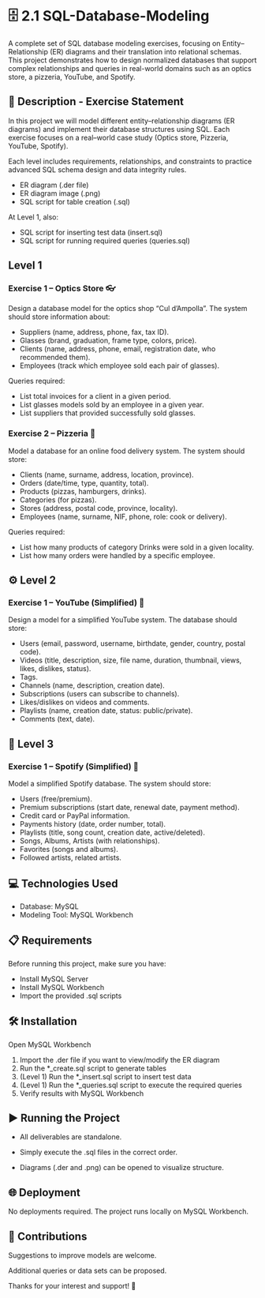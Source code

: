  # 🗄️ 2.1 SQL-Database-Modeling

A complete set of SQL database modeling exercises, focusing on Entity–Relationship (ER) diagrams and their translation into relational schemas. This project demonstrates how to design normalized databases that support complex relationships and queries in real-world domains such as an optics store, a pizzeria, YouTube, and Spotify.

## 📄 Description - Exercise Statement
In this project we will model different entity–relationship diagrams (ER diagrams) and implement their database structures using SQL. Each exercise focuses on a real–world case study (Optics store, Pizzeria, YouTube, Spotify).

Each level includes requirements, relationships, and constraints to practice advanced SQL schema design and data integrity rules.

- ER diagram (.der file)
- ER diagram image (.png)
- SQL script for table creation (.sql)

At Level 1, also:
- SQL script for inserting test data (insert.sql)
- SQL script for running required queries (queries.sql)

##  Level 1

### Exercise 1 – Optics Store 👓
Design a database model for the optics shop “Cul d’Ampolla”.
The system should store information about:

- Suppliers (name, address, phone, fax, tax ID).
- Glasses (brand, graduation, frame type, colors, price).
- Clients (name, address, phone, email, registration date, who recommended them).
- Employees (track which employee sold each pair of glasses).

Queries required:
- List total invoices for a client in a given period.
- List glasses models sold by an employee in a given year.
- List suppliers that provided successfully sold glasses.
### Exercise 2 – Pizzeria 🍕
Model a database for an online food delivery system.
The system should store:
- Clients (name, surname, address, location, province).
- Orders (date/time, type, quantity, total).
- Products (pizzas, hamburgers, drinks).
- Categories (for pizzas).
- Stores (address, postal code, province, locality).
- Employees (name, surname, NIF, phone, role: cook or delivery).

Queries required:
- List how many products of category Drinks were sold in a given locality.
- List how many orders were handled by a specific employee.

## ⚙️ Level 2
### Exercise 1 – YouTube (Simplified) 🎦
Design a model for a simplified YouTube system.
The database should store:
- Users (email, password, username, birthdate, gender, country, postal code).
- Videos (title, description, size, file name, duration, thumbnail, views, likes, dislikes, status).
- Tags.
- Channels (name, description, creation date).
- Subscriptions (users can subscribe to channels).
- Likes/dislikes on videos and comments.
- Playlists (name, creation date, status: public/private).
- Comments (text, date).

## 📱 Level 3
### Exercise 1 – Spotify (Simplified) 🎵
Model a simplified Spotify database.
The system should store:
- Users (free/premium).
- Premium subscriptions (start date, renewal date, payment method).
- Credit card or PayPal information.
- Payments history (date, order number, total).
- Playlists (title, song count, creation date, active/deleted).
- Songs, Albums, Artists (with relationships).
- Favorites (songs and albums).
- Followed artists, related artists.

## 💻 Technologies Used
- Database: MySQL
- Modeling Tool: MySQL Workbench

## 📋 Requirements
Before running this project, make sure you have:

- Install MySQL Server
- Install MySQL Workbench
- Import the provided .sql scripts

## 🛠️ Installation

Open MySQL Workbench

1. Import the .der file if you want to view/modify the ER diagram
2. Run the *_create.sql script to generate tables
3. (Level 1) Run the *_insert.sql script to insert test data
4. (Level 1) Run the *_queries.sql script to execute the required queries
5. Verify results with MySQL Workbench

## ▶️ Running the Project

- All deliverables are standalone.

- Simply execute the .sql files in the correct order.

- Diagrams (.der and .png) can be opened to visualize structure.

## 🌐 Deployment

No deployments required.
The project runs locally on MySQL Workbench.

## 🤝 Contributions

Suggestions to improve models are welcome.

Additional queries or data sets can be proposed.


Thanks for your interest and support! 🚀
